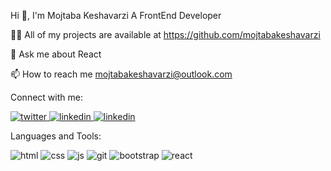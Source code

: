 Hi 👋, I'm Mojtaba Keshavarzi
A FrontEnd Developer

👨‍💻 All of my projects are available at https://github.com/mojtabakeshavarzi

💬 Ask me about React

📫 How to reach me mojtabakeshavarzi@outlook.com

Connect with me:
 
[![twitter](https://user-images.githubusercontent.com/77697725/231740758-6acb611d-eddc-48ad-a883-eb126dabad1e.png)
](twitter.com/mojtaba62339516) 
[![linkedin](https://user-images.githubusercontent.com/77697725/231741994-2f60a83a-a770-4f1a-8e9d-17d7d0b29464.png)
](https://www.facebook.com/profile.php?id=100025758308477) 
[![linkedin](https://user-images.githubusercontent.com/77697725/231741181-78a78844-75b9-47ee-a99e-c112c3d9feb6.png)
](https://www.linkedin.com/in/mojtaba-keshavarzi-561460195)

Languages and Tools:

![html](https://user-images.githubusercontent.com/77697725/231744712-c2c8c267-1751-406f-954d-10f315d43455.png)
![css](https://user-images.githubusercontent.com/77697725/231744902-67e3c65a-3791-4ac8-a21c-2c870d2520e4.png)
![js](https://user-images.githubusercontent.com/77697725/231745136-28a6f18c-8f94-4c63-8a33-fb7026a07148.png)
![git](https://user-images.githubusercontent.com/77697725/231745690-184f55dd-48f0-4ba1-8628-872069c24082.png)
![bootstrap](https://user-images.githubusercontent.com/77697725/231745752-3c54df4c-6a61-48fb-84c9-fad0313d482d.png)
![react](https://user-images.githubusercontent.com/77697725/231745905-0742560d-b784-4ea6-ab78-ea2d49024192.png)
